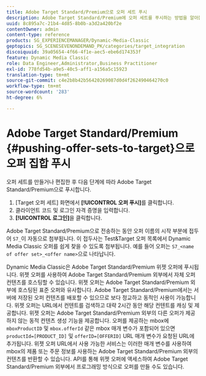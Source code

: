 ```yaml
---
title: Adobe Target Standard/Premium으로 오퍼 세트 푸시
description: Adobe Target Standard/Premium에 오퍼 세트를 푸시하는 방법을 알아봅니다.
uuid: 8c895a7c-21b4-4d85-8b0b-a3d2a420bf2e
contentOwner: admin
content-type: reference
products: SG_EXPERIENCEMANAGER/Dynamic-Media-Classic
geptopics: SG_SCENESEVENONDEMAND_PK/categories/target_integration
discoiquuid: 39a05654-4f66-4f1e-aec5-ebe6d174353f
feature: Dynamic Media Classic
role: Data Engineer,Administrator,Business Practitioner
exl-id: 778fd54b-a9e5-40c5-aff1-a156a5c15923
translation-type: tm+mt
source-git-commit: c4e2b8b42b56420269087d0d4f262490464270c0
workflow-type: tm+mt
source-wordcount: '283'
ht-degree: 6%

---
```


# Adobe Target Standard/Premium {#pushing-offer-sets-to-target}으로 오퍼 집합 푸시

오퍼 세트를 만들거나 편집한 후 다음 단계에 따라 Adobe Target Standard/Premium으로 푸시합니다.

1. [Target 오퍼 세트] 화면에서 **[!UICONTROL 오퍼 푸시]**&#x200B;를 클릭합니다.
1. 클라이언트 코드 및 로그인 자격 증명을 입력합니다.
1. **[!UICONTROL 로그인]**&#x200B;을 클릭합니다.

Adobe Target Standard/Premium으로 전송하는 동안 오퍼 이름의 시작 부분에 접두어 `S7_`이 자동으로 첨부됩니다. 이 접두사는 Test&amp;Target 오퍼 목록에서 Dynamic Media Classic 오퍼를 쉽게 찾을 수 있도록 첨부됩니다. 예를 들어 오퍼는 `S7_<name of offer set>_<offer name>`으로 나타납니다.

Dynamic Media Classic은 Adobe Target Standard/Premium 위젯 오퍼에 푸시됩니다. 위젯 오퍼를 사용하여 Adobe Target Standard/Premium 외부에서 자체 오퍼 컨텐츠를 호스팅할 수 있습니다. 위젯 오퍼는 Adobe Target Standard/Premium 외부에 호스팅된 표준 오퍼와 유사합니다. Adobe Target Standard/Premium에서는 서버에 저장된 오퍼 컨텐츠를 배포할 수 있으므로 보다 정교하고 동적인 사용이 가능합니다. 위젯 오퍼는 URL에서 컨텐트를 검색하고 대략 2시간 동안 해당 컨텐트를 캐싱 및 제공합니다. 위젯 오퍼는 Adobe Target Standard/Premium 외부의 다른 오퍼가 제공하지 않는 동적 컨텐츠 생성 기능을 제공합니다. 오퍼를 제공하는 mbox에 `mboxProductID` 및 `mbox.offerId` 같은 mbox 매개 변수가 포함되어 있으면 `productId=[PRODUCT_ID]` 및 `offerID=[OFFERID]` URL 매개 변수가 요청된 URL에 추가됩니다. 위젯 오퍼 URL에서 사용 가능한 서비스는 이러한 매개 변수를 사용하여 mbox의 제품 또는 주문 정보를 사용하는 Adobe Target Standard/Premium 외부의 컨텐츠를 반환할 수 있습니다. API를 통해 위젯 오퍼에 액세스하여 Adobe Target Standard/Premium 외부에서 프로그래밍 방식으로 오퍼를 만들 수도 있습니다.
